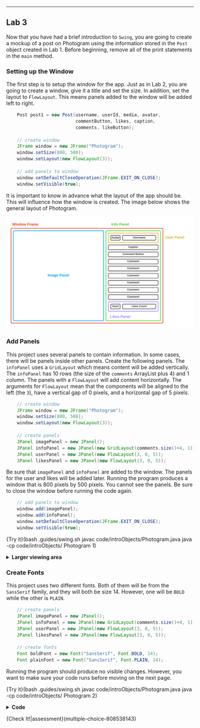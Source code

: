 ----------

## Lab 3

Now that you have had a brief introduction to `Swing`, you are going to create a mockup of a post on Photogram using the information stored in the `Post` object created in Lab 1. Before beginning, remove all of the print statements in the `main` method.

### Setting up the Window

The first step is to setup the window for the app. Just as in Lab 2, you are going to create a window, give it a title and set the size. In addition, set the layout to `FlowLayout`. This means panels added to the window will be added left to right.

```java
    Post post1 = new Post(username, userId, media, avatar,
                          commentButton, likes, caption,
                          comments, likeButton);

    // create window
    JFrame window = new JFrame("Photogram");
    window.setSize(800, 500);
    window.setLayout(new FlowLayout(3));
    
    // add panels to window
    window.setDefaultCloseOperation(JFrame.EXIT_ON_CLOSE);
    window.setVisible(true);
```

It is important to know in advance what the layout of the app should be. This will influence how the window is created. The image below shows the general layout of Photogram. 

![Photogram Layout](.guides/img/intro/photogram-layout.png)

### Add Panels

This project uses several panels to contain information. In some cases, there will be panels inside other panels. Create the following panels. The `infoPanel` uses a `GridLayout` which means content will be added vertically. The `infoPanel` has 10 rows (the size of the `comments` ArrayList plus 4) and 1 column. The panels with a `FlowLayout` will add content horizontally. The arguments for `FlowLayout` mean that the components will be aligned to the left (the `3`), have a vertical gap of 0 pixels, and a horizontal gap of 5 pixels.

```java
    // create window
    JFrame window = new JFrame("Photogram");
    window.setSize(800, 500);
    window.setLayout(new FlowLayout(3));
    
    // create panels
    JPanel imagePanel = new JPanel();
    JPanel infoPanel = new JPanel(new GridLayout(comments.size()+4, 1));
    JPanel userPanel = new JPanel(new FlowLayout(3, 0, 5));
    JPanel likesPanel = new JPanel(new FlowLayout(3, 0, 5));
```

Be sure that `imagePanel` and `infoPanel` are added to the window. The panels for the user and likes will be added later. Running the program produces a window that is 800 pixels by 500 pixels. You cannot see the panels. Be sure to close the window before running the code again.

```java
    // add panels to window
    window.add(imagePanel);
    window.add(infoPanel);
    window.setDefaultCloseOperation(JFrame.EXIT_ON_CLOSE);
    window.setVisible(true);
```

{Try it}(bash .guides/swing.sh javac code/introObjects/Photogram.java java -cp code/introObjects/ Photogram 1)

<details>
  <summary><strong>Larger viewing area</strong></summary>
  Click the blue triangle icon to open the <code>Swing</code> project in a new tab. You can leave this tab open. Each time you click a <code>TRY IT</code> button, the tab will update with the latest version of your project.
</details>

### Create Fonts

This project uses two different fonts. Both of them will be from the `SansSerif` family, and they will both be size 14. However, one will be `BOLD` while the other is `PLAIN`. 

```java
    // create panels
    JPanel imagePanel = new JPanel();
    JPanel infoPanel = new JPanel(new GridLayout(comments.size()+4, 1));
    JPanel userPanel = new JPanel(new FlowLayout(3, 0, 5));
    JPanel likesPanel = new JPanel(new FlowLayout(3, 0, 5));
    
    // create fonts
    Font boldFont = new Font("SansSerif", Font.BOLD, 14);
    Font plainFont = new Font("SansSerif", Font.PLAIN, 14);
```

Running the program should produce no visible changes. However, you want to make sure your code runs before moving on the next page.

{Try it}(bash .guides/swing.sh javac code/introObjects/Photogram.java java -cp code/introObjects/ Photogram 2)

<details>
  <summary><strong>Code</strong></summary>
  Your code should look like this:
  
  ```java
  import javax.swing.*;
  import java.awt.*;
  import java.util.*; 

  //add class definitions below this line

  class Post {
    String username;
    int userId;
    String media;
    String avatar;
    String commentButton;
    int likes;
    String caption;
    ArrayList<String> comments;
    String likeButton;

    Post (String un, int ui, String m,
          String a, String cb, int l,
          String ca, ArrayList<String> co,
          String lb) {
      username = un;
      userId = ui;
      media = m;
      avatar = a;
      commentButton = cb;
      caption = ca;
      likes = l;
      comments = co;
      likeButton = lb;
    }
  }

  //add class definitions above this line

  public class Photogram {
    public static void main(String[] args) {

      //add code below this line
      String username = "Sally_17";
      int userId = 112010;
      String media = "studentFolder/photogram/waterfall.png";
      String avatar = "studentFolder/photogram/avatarIcon.png";
      String commentButton = "studentFolder/photogram/addComment.png";
      String caption = "First time at Yosemite. It has surpassed all of my expectations.";
      int likes = 23;
      ArrayList<String> comments = new ArrayList<String>();
      comments.add("Beautiful!");
      comments.add("I wish I was there too.");
      comments.add("Is that Nevada Falls?");
      comments.add("Love it!");
      comments.add("Can't wait for the Halfdome pictures");
      comments.add("More pics please");
      String likeButton = "studentFolder/photogram/likesIcon.png";

      Post post1 = new Post(username, userId, media, avatar,
                            commentButton, likes, caption,
                            comments, likeButton);

      // create window
      JFrame window = new JFrame("Photogram");
      window.setSize(800, 500);
      window.setLayout(new FlowLayout(3));

      // create panels
      JPanel imagePanel = new JPanel();
      JPanel infoPanel = new JPanel(new GridLayout(comments.size()+4, 1));
      JPanel userPanel = new JPanel(new FlowLayout(3, 0, 5));
      JPanel likesPanel = new JPanel(new FlowLayout(3, 0, 5));

      // create fonts
      Font boldFont = new Font("SansSerif", Font.BOLD, 14);
      Font plainFont = new Font("SansSerif", Font.PLAIN, 14);

      // add panels to window
      window.add(imagePanel);
      window.add(infoPanel);
      window.setDefaultCloseOperation(JFrame.EXIT_ON_CLOSE);
      window.setVisible(true);

      //add code above this line
    }
  }
  ```
</details>

{Check It!|assessment}(multiple-choice-808538143)
